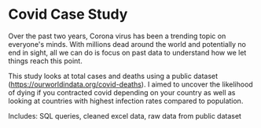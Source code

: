# Covid Case Study
Over the past two years, Corona virus has been a trending topic on everyone's minds. With millions dead around the world and potentially no end in sight, all we can do is focus on past data to understand how we let things reach this point.

This study looks at total cases and deaths using a public dataset (https://ourworldindata.org/covid-deaths). I aimed to uncover the likelihood of dying if you contracted covid depending on your country as well as looking at countries with highest infection rates compared to population.

Includes: SQL queries, cleaned excel data, raw data from public dataset





